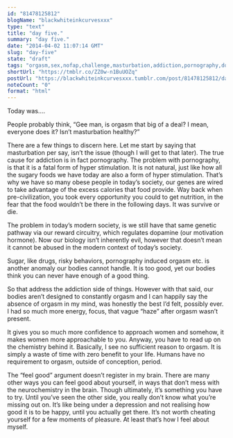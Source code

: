 ```yaml
---
id: "81478125812"
blogName: "blackwhiteinkcurvesxxx"
type: "text"
title: "day five."
summary: "day five."
date: "2014-04-02 11:07:14 GMT"
slug: "day-five"
state: "draft"
tags: "orgasm,sex,nofap,challenge,masturbation,addiction,pornography,dopamine"
shortUrl: "https://tmblr.co/ZZ0w-n1BuUOZq"
postUrl: "https://blackwhiteinkcurvesxxx.tumblr.com/post/81478125812/day-five"
noteCount: "0"
format: "html"
---
```


Today was….

People probably think, “Gee man, is orgasm that big of a deal? I mean, everyone does it? Isn’t masturbation healthy?”

There are a few things to discern here. Let me start by saying that masturbation per say, isn’t the issue (though I will get to that later). The true cause for addiction is in fact pornography. The problem with pornography, is that it is a fatal form of hyper stimulation. It is not natural, just like how all the sugary foods we have today are also a form of hyper stimulation. That’s why we have so many obese people in today’s society, our genes are wired to take advantage of the excess calories that food provide. Way back when pre-civilization, you took every opportunity you could to get nutrition, in the fear that the food wouldn’t be there in the following days. It was survive or die. 

The problem in today’s modern society, is we still have that same genetic pathway via our reward circuitry, which regulates dopamine (our motivation hormone). Now our biology isn’t inherently evil, however that doesn’t mean it cannot be abused in the modern context of today’s society. 

Sugar, like drugs, risky behaviors, pornography induced orgasm etc. is another anomaly our bodies cannot handle. It is too good, yet our bodies think you can never have enough of a good thing. 

So that address the addiction side of things. However with that said, our bodies aren’t designed to constantly orgasm and I can happily say the absence of orgasm in my mind, was honestly the best I’d felt, possibly ever. I had so much more energy, focus, that vague “haze” after orgasm wasn’t present. 

It gives you so much more confidence to approach women and somehow, it makes women more approachable to you. Anyway, you have to read up on the chemistry behind it. Basically, I see no sufficient reason to orgasm. It is simply a waste of time with zero benefit to your life. Humans have no requirement to orgasm, outside of conception, period.

The “feel good” argument doesn’t register in my brain. There are many other ways you can feel good about yourself, in ways that don’t mess with the neurochemistry in the brain. Though ultimately, it’s something you have to try. Until you’ve seen the other side, you really don’t know what you’re missing out on. It’s like being under a depression and not realising how good it is to be happy, until you actually get there. It’s not worth cheating yourself for a few moments of pleasure. At least that’s how I feel about myself.
